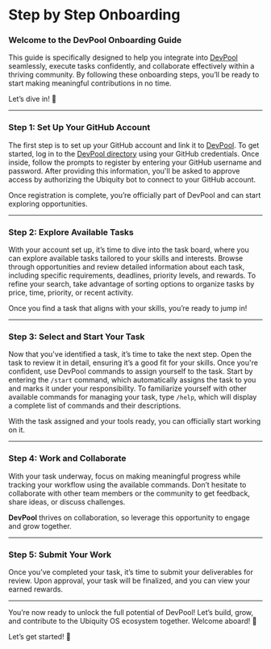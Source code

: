 # Step by Step Onboarding

### Welcome to the **DevPool Onboarding Guide**

This guide is specifically designed to help you integrate into [DevPool](https://devpool.directory/) seamlessly, execute tasks confidently, and collaborate effectively within a thriving community. By following these onboarding steps, you’ll be ready to start making meaningful contributions in no time.&#x20;

Let’s dive in! 🚀

***

### **Step 1: Set Up Your GitHub Account**

The first step is to set up your GitHub account and link it to [DevPool](https://devpool.directory/). To get started, log in to the [DevPool directory](https://devpool.directory/) using your GitHub credentials. Once inside, follow the prompts to register by entering your GitHub username and password. After providing this information, you'll be asked to approve access by authorizing the Ubiquity bot to connect to your GitHub account.&#x20;

Once registration is complete, you’re officially part of DevPool and can start exploring opportunities.

***

### **Step 2: Explore Available Tasks**

With your account set up, it’s time to dive into the task board, where you can explore available tasks tailored to your skills and interests. Browse through opportunities and review detailed information about each task, including specific requirements, deadlines, priority levels, and rewards. To refine your search, take advantage of sorting options to organize tasks by price, time, priority, or recent activity.

Once you find a task that aligns with your skills, you’re ready to jump in!

***

### **Step 3: Select and Start Your Task**

Now that you've identified a task, it’s time to take the next step. Open the task to review it in detail, ensuring it’s a good fit for your skills. Once you're confident, use DevPool commands to assign yourself to the task. Start by entering the `/start` command, which automatically assigns the task to you and marks it under your responsibility. To familiarize yourself with other available commands for managing your task, type `/help`, which will display a complete list of commands and their descriptions.&#x20;

With the task assigned and your tools ready, you can officially start working on it.

***

### **Step 4: Work and Collaborate**

With your task underway, focus on making meaningful progress while tracking your workflow using the available commands. Don’t hesitate to collaborate with other team members or the community to get feedback, share ideas, or discuss challenges.&#x20;

**DevPool** thrives on collaboration, so leverage this opportunity to engage and grow together.

***

### **Step 5: Submit Your Work**

Once you’ve completed your task, it’s time to submit your deliverables for review. Upon approval, your task will be finalized, and you can view your earned rewards.

***

You’re now ready to unlock the full potential of DevPool!  Let’s build, grow, and contribute to the Ubiquity OS ecosystem together. Welcome aboard! 🚀

Let’s get started! 🚀
